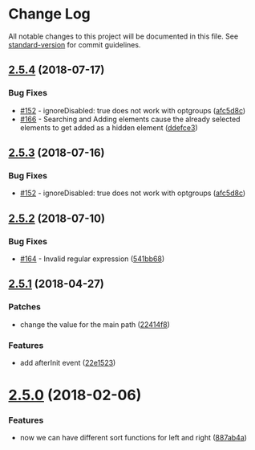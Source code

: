 # Change Log

All notable changes to this project will be documented in this file. See [standard-version](https://github.com/conventional-changelog/standard-version) for commit guidelines.

<a name="2.5.4"></a>
## [2.5.4](https://github.com/crlcu/multiselect/compare/v2.5.2...v2.5.4) (2018-07-17)


### Bug Fixes

* [#152](https://github.com/crlcu/multiselect/issues/152) - ignoreDisabled: true does not work with optgroups ([afc5d8c](https://github.com/crlcu/multiselect/commit/afc5d8c))
* [#166](https://github.com/crlcu/multiselect/issues/166) - Searching and Adding elements cause the already selected elements to get added as a hidden element ([ddefce3](https://github.com/crlcu/multiselect/commit/ddefce3))



<a name="2.5.3"></a>
## [2.5.3](https://github.com/crlcu/multiselect/compare/v2.5.2...v2.5.3) (2018-07-16)


### Bug Fixes

* [#152](https://github.com/crlcu/multiselect/issues/152) - ignoreDisabled: true does not work with optgroups ([afc5d8c](https://github.com/crlcu/multiselect/commit/afc5d8c))



<a name="2.5.2"></a>
## [2.5.2](https://github.com/crlcu/multiselect/compare/v2.5.1...v2.5.2) (2018-07-10)


### Bug Fixes

* [#164](https://github.com/crlcu/multiselect/issues/164) - Invalid regular expression ([541bb68](https://github.com/crlcu/multiselect/commit/541bb68))



<a name="2.5.1"></a>
## [2.5.1](https://github.com/crlcu/multiselect/compare/v2.5.0...v2.5.1) (2018-04-27)


### Patches

* change the value for the main path ([22414f8](https://github.com/crlcu/multiselect/commit/22414f8))

### Features

* add afterInit event ([22e1523](https://github.com/crlcu/multiselect/commit/22e1523))



<a name="2.5.0"></a>
# [2.5.0](https://github.com/crlcu/multiselect/compare/v2.4.1...v2.5.0) (2018-02-06)


### Features

* now we can have different sort functions for left and right ([887ab4a](https://github.com/crlcu/multiselect/commit/887ab4a))
